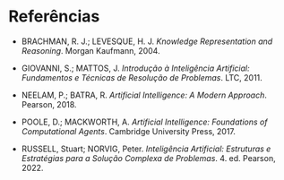 # Referências

- BRACHMAN, R. J.; LEVESQUE, H. J. *Knowledge Representation and Reasoning*. Morgan Kaufmann, 2004.

- GIOVANNI, S.; MATTOS, J. *Introdução à Inteligência Artificial: Fundamentos e Técnicas de Resolução de Problemas*. LTC, 2011.

- NEELAM, P.; BATRA, R. *Artificial Intelligence: A Modern Approach*. Pearson, 2018.

- POOLE, D.; MACKWORTH, A. *Artificial Intelligence: Foundations of Computational Agents*. Cambridge University Press, 2017.

- RUSSELL, Stuart; NORVIG, Peter. *Inteligência Artificial: Estruturas e Estratégias para a Solução Complexa de Problemas*. 4. ed. Pearson, 2022.
